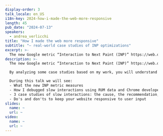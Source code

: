 ```yaml
---
display-order: 3
talk_locale: en_US
i18n-key: 2024-how-i-made-the-web-more-responsive
length: 45
pub_date: "2024-07-13"
speakers:
  - andrea_verlicchi
title: "How I made the web more responsive"
subtitle: "— real-world case studies of INP optimizations"
excerpt: >-
  The new Google metric “Interaction to Next Paint (INP)” https://web.dev/articles/inp, which measures how responsive a site is responsive to user inputs, has become effective as a Core Web Vital in March.
description: >-
  The new Google metric “Interaction to Next Paint (INP)” https://web.dev/articles/inp, which measures how responsive a site is responsive to user inputs, has become effective as a Core Web Vital in March.

  By analyzing some case studies based on my work, you will understand what you should do (or not do) to ensure that your site maintains good responsiveness to user interactions.

  During this talk we will see:
  - What the new INP metric measures
  - How I debugged slow interactions using RUM data and Chrome developer tools
  - 3 case studies of slow interactions: the cause, the recommendation, the action, the solution
  - Do's and don'ts to keep your website responsive to user input
slides:
  name: ~
  url: ~
video:
  name: ~
  url: ~
---
```


